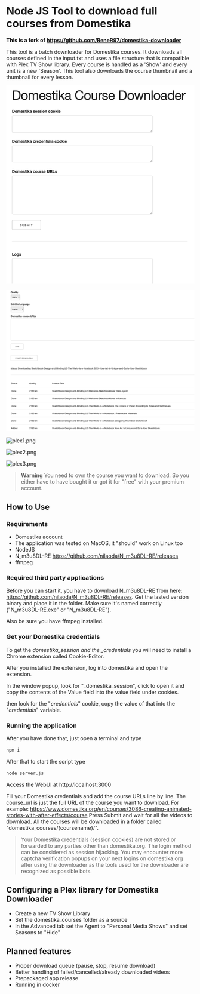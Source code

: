 # Node JS Tool to download full courses from Domestika

**This is a fork of https://github.com/ReneR97/domestika-downloader**

This tool is a batch downloader for Domestika courses. 
It downloads all courses defined in the input.txt and uses a file structure that is compatible with Plex TV Show library.
Every course is handled as a 'Show' and every unit is a new 'Season'. This tool also downloads the course thumbnail and a thumbnail for every lesson.

![screen.png](images%2Fscreen.png)

![screen2.png](images%2Fscreen2.png)

![plex1.png](images%2Fplex1.png)

![plex2.png](images%2Fplex2.png)

![plex3.png](images%2Fplex3.png)

> **Warning**
> You need to own the course you want to download. So you either have to have bought it or got it for "free" with your premium account.

## How to Use

### Requirements
- Domestika account
- The application was tested on MacOS, it "should" work on Linux too
- NodeJS
- N_m3u8DL-RE https://github.com/nilaoda/N_m3u8DL-RE/releases
- ffmpeg

### Required third party applications

Before you can start it, you have to download N_m3u8DL-RE from here: https://github.com/nilaoda/N_m3u8DL-RE/releases. Get the lasted version binary and place it in the folder. Make sure it's named correctly ("N_m3u8DL-RE.exe" or "N_m3u8DL-RE").

Also be sure you have ffmpeg installed.

### Get your Domestika credentials

To get the _domestika_session and the \_credentials_ you will need to install a Chrome extension called Cookie-Editor.

After you installed the extension, log into domestika and open the extension.

In the window popup, look for "\_domestika_session", click to open it and copy the contents of the Value field into the value field under cookies.

then look for the "_credentials_" cookie, copy the value of that into the "_credentials_" variable.

### Running the application
After you have done that, just open a terminal and type

```bash
npm i
```

After that to start the script type

```bash
node server.js
```
Access the WebUI at http://localhost:3000

Fill your Domestika credentials and add the course URLs line by line. The course_url is just the full URL of the course you want to download. For example:
https://www.domestika.org/en/courses/3086-creating-animated-stories-with-after-effects/course
Press Submit and wait for all the videos to download.
All the courses will be downloaded in a folder called "domestika_courses/{coursename}/".

> Your Domestika credentials (session cookies) are not stored or forwarded to any parties other than domestika.org. 
> The login method can be considered as session hijacking. You may encounter more captcha verification popups on your next logins on domestika.org after using the downloader as the tools used for the downloader are recognized as possible bots.

## Configuring a Plex library for Domestika Downloader

- Create a new TV Show Library
- Set the domestika_courses folder as a source
- In the Advanced tab set the Agent to "Personal Media Shows" and set Seasons to "Hide"

## Planned features
- Proper download queue (pause, stop, resume download)
- Better handling of failed/cancelled/already downloaded videos
- Prepackaged app release
- Running in docker

